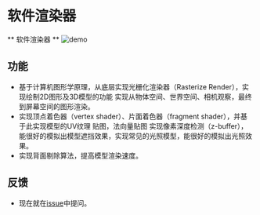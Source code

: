 软件渲染器
=========

** 软件渲染器 **
![demo](https://s1.ax1x.com/2020/08/28/d5rtmQ.md.gif)

功能
--------
 - 基于计算机图形学原理，从底层实现光栅化渲染器（Rasterize Render），实现绘制2D图形及3D模型的功能 实现从物体空间、世界空间、相机观察，最终到屏幕空间的图形渲染。
 - 实现顶点着色器（vertex shader）、片面着色器（fragment shader），并基于此实现模型的UV纹理 贴图，法向量贴图 实现像素深度检测（z-buffer），能很好的模拟出模型遮挡效果，实现常见的光照模型，能很好的模拟出光照效果。
 - 实现背面剔除算法，提高模型渲染速度。

反馈
-------------
 - 现在就在[issue](https://github.com/noahwork/render/issues)中提问。
